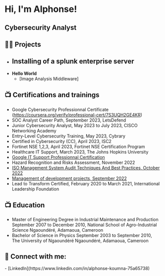 <h1>Hi, I'm Alphonse! <h2>Cybersecurity Analyst</h2>

<h2>👨‍💻 Projects</h2>

- <b>Installing of a splunk enterprise server</b>
  - 
- <b>Hello World </b>
  - [Image Analysis Middleware]

<h2>📺 Certifications and trainings</h2>

- Google Cybersecurity Professionnal Certificate (https://coursera.org/verify/professional-cert/7S3UQH2GE4KR)
- SOC Analyst Career Path, September 2023, LetsDefend
- Junior Cybersecurity Analyst, May 2023 to July 2023, CISCO Networking Academy
- Entry-Level Cybersecurity Training, May 2023, Cybrary
- Certified in Cybersecurity (CC), April 2023, ISC2
- Fortinet NSE 1,2,3, April 2023, Fortinet NSE Certification Program
- Healthcare IT Support, March 2023, The Johns Hopkins University 
- [Google IT Support Professionnal Certification](https://coursera.org/verify/professional-cert/84HBZTRWKC4A)
- Hazard Recognition and Risks Assessment, November 2022
- [ISO Management System Audit Techniques And Best Practices, October 2022](https://alison.com/user/learner-verification/26586266/1373)
- [Management of development projects, September 2022](https://courses.edx.org/certificates/c9df3fd6dc7b4392b556e39243155992)
- Lead to Transform Certified, February 2020 to March 2021, International Leadership Foundation
  
<h2>📺 Education</h2>

- Master of Engineering Degree in Industrial Maintenance and Production
 September 2007 to December 2010, National School of Agro-Industrial Science Ngaoundéré, Adamaoua, Cameroon
- Bachelor of Science in Physics
  September 2003 to September 2010, The University of Ngaoundéré Ngaoundéré, Adamaoua, Cameroon
  
<h2> 🤳 Connect with me:</h2>
- [LinkedIn](https://www.linkedin.com/in/alphonse-koumna-75a65738)

<!--
**joshmadakor1/joshmadakor1** is a ✨ _special_ ✨ repository because its `README.md` (this file) appears on your GitHub profile.

Here are some ideas to get you started:

- 🔭 I’m currently working on ...
- 🌱 I’m currently learning ...
- 👯 I’m looking to collaborate on ...
- 🤔 I’m looking for help with ...
- 💬 Ask me about ...
- 📫 How to reach me: ...
- 😄 Pronouns: ...
- ⚡ Fun fact: ...
-->
